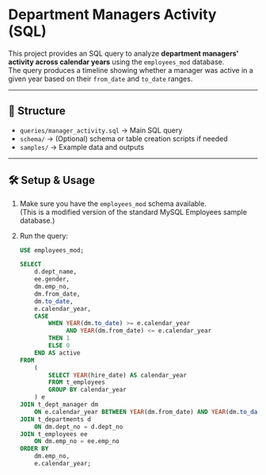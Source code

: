 # Department Managers Activity (SQL)

This project provides an SQL query to analyze **department managers' activity across calendar years** using the `employees_mod` database.  
The query produces a timeline showing whether a manager was active in a given year based on their `from_date` and `to_date` ranges.

---

## 📂 Structure
- `queries/manager_activity.sql` → Main SQL query
- `schema/` → (Optional) schema or table creation scripts if needed
- `samples/` → Example data and outputs

---

## 🛠️ Setup & Usage

1. Make sure you have the `employees_mod` schema available.  
   (This is a modified version of the standard MySQL Employees sample database.)

2. Run the query:

   ```sql
   USE employees_mod;

   SELECT
       d.dept_name,
       ee.gender,
       dm.emp_no,
       dm.from_date,
       dm.to_date,
       e.calendar_year,
       CASE
           WHEN YEAR(dm.to_date) >= e.calendar_year
                AND YEAR(dm.from_date) <= e.calendar_year
           THEN 1
           ELSE 0
       END AS active
   FROM
       (
           SELECT YEAR(hire_date) AS calendar_year
           FROM t_employees
           GROUP BY calendar_year
       ) e
   JOIN t_dept_manager dm
       ON e.calendar_year BETWEEN YEAR(dm.from_date) AND YEAR(dm.to_date)
   JOIN t_departments d
       ON dm.dept_no = d.dept_no
   JOIN t_employees ee
       ON dm.emp_no = ee.emp_no
   ORDER BY
       dm.emp_no,
       e.calendar_year;

